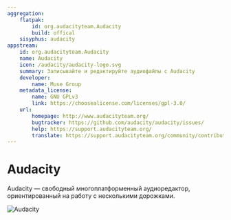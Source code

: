 ```yaml
---
aggregation:
    flatpak:
        id: org.audacityteam.Audacity
        build: offical
    sisyphus: audacity
appstream:
    id: org.audacityteam.Audacity
    name: Audacity
    icon: /audacity/audacity-logo.svg
    summary: Записывайте и редактируйте аудиофайлы с Audacity
    developer:
        name: Muse Group
    metadata_license:
        name: GNU GPLv3
        link: https://choosealicense.com/licenses/gpl-3.0/
    url:
        homepage: http://www.audacityteam.org/
        bugtracker: https://github.com/audacity/audacity/issues/
        help: https://support.audacityteam.org/
        translate: https://support.audacityteam.org/community/contributing/translating/
---
```


# Audacity

Audacity — свободный многоплатформенный аудиоредактор, ориентированный на работу с несколькими дорожками.

![Audacity](/audacity/audacity-1.png)

<!--@include: @apps/_parts/install/content-repo.md-->
<!--@include: @apps/_parts/install/content-flatpak.md-->
